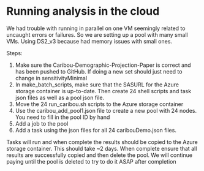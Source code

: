 # Running analysis in the cloud

We had trouble with running in parallel on one VM seemingly related to uncaught errors or failures. So we are setting up a pool with many small VMs. Using DS2_v3 because had memory issues with small ones. 

Steps:

1) Make sure the Caribou-Demographic-Projection-Paper is correct and has been pushed to GitHub. If doing a new set should just need to change in sensitivityMinimal
3) In make_batch_scripts, make sure that the SASURL for the Azure storage container is up-to-date. Then create 24 shell scripts and task json files as well as a pool json file.
4) Move the 24 run_caribou.sh scripts to the Azure storage container
5) Use the caribou_add_pool1.json file to create a new pool with 24 nodes. You need to fill in the pool ID by hand
6) Add a job to the pool
7) Add a task using the json files for all 24 caribouDemo.json files. 

Tasks will run and when complete the results should be copied to the Azure storage container. This should take ~2 days. 
When complete ensure that all results are successfully copied and then delete the pool. We will continue paying until the pool is deleted to try to do it ASAP after completion
